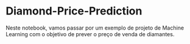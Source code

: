 # Diamond-Price-Prediction
Neste notebook, vamos passar por um exemplo de projeto de Machine Learning com o objetivo de prever o preço de venda de diamantes.
